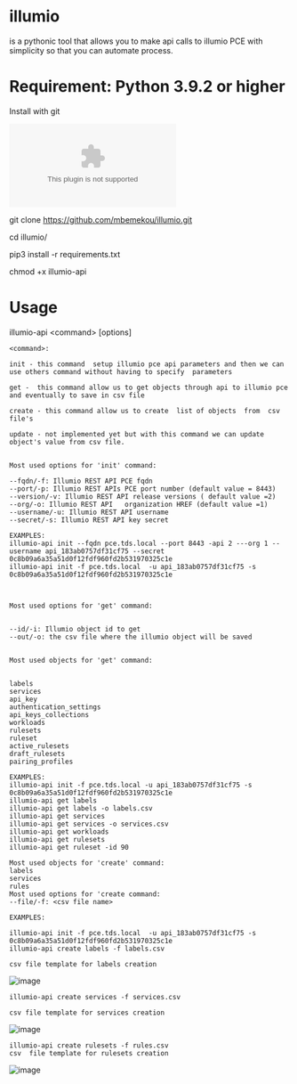 # illumio
is a pythonic tool  that allows you to make api calls to illumio PCE with simplicity so that you can automate process.

# Requirement: Python 3.9.2 or higher

Install with git

![tab](ruleset_template.csv)


git clone https://github.com/mbemekou/illumio.git

cd illumio/

pip3 install -r requirements.txt

chmod +x illumio-api

# Usage

illumio-api \<command\> \[options\] 

 
    <command>:
    
    init - this command  setup illumio pce api parameters and then we can use others command without having to specify  parameters
    
    get -  this command allow us to get objects through api to illumio pce and eventually to save in csv file
    
    create - this command allow us to create  list of objects  from  csv file's
    
    update - not implemented yet but with this command we can update object's value from csv file.


    Most used options for 'init' command:

    --fqdn/-f: Illumio REST API PCE fqdn
    --port/-p: Illumio REST APIs PCE port number (default value = 8443)
    --version/-v: Illumio REST API release versions ( default value =2)
    --org/-o: Illumio REST API   organization HREF (default value =1)
    --username/-u: Illumio REST API username
    --secret/-s: Illumio REST API key secret

    EXAMPLES:
    illumio-api init --fqdn pce.tds.local --port 8443 -api 2 ---org 1 --username api_183ab0757df31cf75 --secret 0c8b09a6a35a51d0f12fdf960fd2b531970325c1e
    illumio-api init -f pce.tds.local  -u api_183ab0757df31cf75 -s 0c8b09a6a35a51d0f12fdf960fd2b531970325c1e
  

    
    Most used options for 'get' command:


    --id/-i: Illumio object id to get
    --out/-o: the csv file where the illumio object will be saved


    Most used objects for 'get' command:


    labels
    services
    api_key
    authentication_settings
    api_keys_collections
    workloads
    rulesets
    ruleset
    active_rulesets
    draft_rulesets
    pairing_profiles

    EXAMPLES:
    illumio-api init -f pce.tds.local -u api_183ab0757df31cf75 -s 0c8b09a6a35a51d0f12fdf960fd2b531970325c1e
    illumio-api get labels
    illumio-api get labels -o labels.csv
    illumio-api get services 
    illumio-api get services -o services.csv
    illumio-api get workloads
    illumio-api get rulesets
    illumio-api get ruleset -id 90

    Most used objects for 'create' command:
    labels
    services
    rules
    Most used options for 'create command:
    --file/-f: <csv file name>

    EXAMPLES:

    illumio-api init -f pce.tds.local  -u api_183ab0757df31cf75 -s 0c8b09a6a35a51d0f12fdf960fd2b531970325c1e
    illumio-api create labels -f labels.csv
    
    csv file template for labels creation
   
![image](https://user-images.githubusercontent.com/50032599/126626587-af276e4a-dc07-4cc4-a7a7-4297a716b1aa.png)
  

    illumio-api create services -f services.csv
    
    csv file template for services creation
  ![image](https://user-images.githubusercontent.com/50032599/126625875-baa13001-ffa4-4e15-878d-015428dd6005.png)

    
    
    illumio-api create rulesets -f rules.csv
    csv  file template for rulesets creation
    



          
          
![image](https://user-images.githubusercontent.com/50032599/126628174-d78010be-e0db-473f-a293-713bcb119de6.png)

    
   
